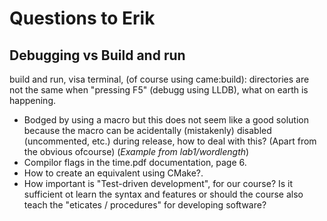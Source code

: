 # Questions to Erik

## Debugging vs Build and run 
build and run, visa terminal, (of course using came:build): directories are not the same when "pressing F5" (debugg using LLDB), what on earth is happening.
* Bodged by using a macro but this does not seem like a good solution because the macro can be acidentally (mistakenly) disabled (uncommented, etc.) during release, how to deal with this? (Apart from the obvious ofcourse) (*Example from lab1/wordlength*)
* Compilor flags in the time.pdf documentation, page 6.
* How to create an equivalent using CMake?.
* How important is "Test-driven development", for our course? Is it sufficient ot learn the syntax and features or should the course also teach the "eticates / procedures" for developing software?

